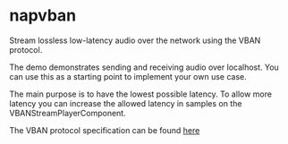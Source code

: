 # napvban

Stream lossless low-latency audio over the network using the VBAN protocol.

The demo demonstrates sending and receiving audio over localhost. You can use this as a starting point to implement your own use case.

The main purpose is to have the lowest possible latency. To allow more latency you can increase the allowed latency in samples on the VBANStreamPlayerComponent.

The VBAN protocol specification can be found [here](https://vb-audio.com/Voicemeeter/VBANProtocol_Specifications.pdf)
